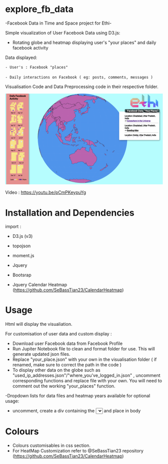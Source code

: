 # explore_fb_data
-Facebook Data in Time and Space project for Ethi-

Simple visualization of User Facebook Data using D3.js:
  - Rotating globe and heatmap displaying user's "your places" and daily facebook activity
  
Data displayed: 

    - User's : Facebook "places"
    
    - Daily interactions on Facebook ( eg: posts, comments, messages )
    
Visualisation Code and Data Preprocessing code in their respective folder.

<img src="viz.png" />


Video : https://youtu.be/pCmPKeypuYg
     
# Installation and Dependencies

import : 
 - D3.js (v3) 
 - topojson 
 - moment.js 
 - Jquery  
 - Bootsrap 
 - Jquery Calendar Heatmap (https://github.com/SeBassTian23/CalendarHeatmap)
 
 
 
      <script src="https://d3js.org/d3.v3.min.js" charset="utf-8"> </script>
      <script src="https://d3js.org/topojson.v3.min.js"></script>

      <script src="https://cdnjs.cloudflare.com/ajax/libs/jquery/3.4.1/jquery.min.js"></script>
      <script src="https://cdnjs.cloudflare.com/ajax/libs/moment.js/2.24.0/moment.min.js"></script>

      <script src="jquery.CalendarHeatmap.min.js"></script>
      <link rel="stylesheet" type="text/css" href="jquery.CalendarHeatmap.min.css">

# Usage

Html will display the visualiation. 

For customisation of user data and custom display :
  - Download user Facebook data from Facebook Profile
  - Run Jupiter Notebook file to clean and format folder for use. This will generate    updated json files.
  - Replace "your_place.json" with your own in the visualisation folder ( if renamed, make sure to correct the path in the code )
  - To display other data on the globe such as "used_ip_addresses.json"/"where_you've_logged_in.json" , uncomment corresponding functions and replace file with your own. You will need to comment out the working "your_places" function.
  
  -Dropdown lists for data files and heatmap years available for optional usage:
  - uncomment, create a div containing the <select id="" ></select> and place in body
  
 # Colours
  - Colours customisables in css section.
  - For HeatMap Customization refer to @SeBassTian23 repository (https://github.com/SeBassTian23/CalendarHeatmap)


